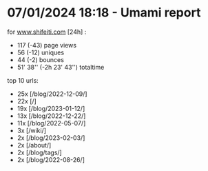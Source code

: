 # 07/01/2024 18:18 - Umami report
for www.shifeiti.com [24h] :

 - 117 (-43) page views
 - 56 (-12) uniques
 - 44 (-2) bounces
 - 51' 38'' (-2h 23' 43'') totaltime


top 10 urls:
 - 25x [/blog/2022-12-09/]
 - 22x [/]
 - 19x [/blog/2023-01-12/]
 - 13x [/blog/2022-12-22/]
 - 11x [/blog/2022-05-07/]
 - 3x [/wiki/]
 - 2x [/blog/2023-02-03/]
 - 2x [/about/]
 - 2x [/blog/tags/]
 - 2x [/blog/2022-08-26/]


